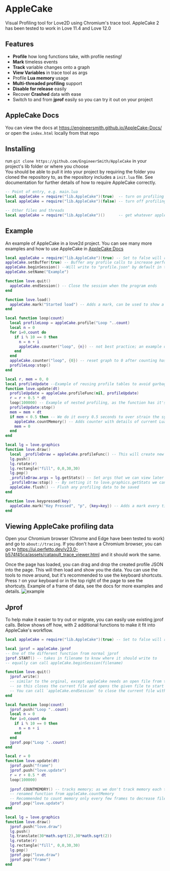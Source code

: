 # AppleCake
Visual Profiling tool for Love2D using Chromium's trace tool. AppleCake 2 has been tested to work in Love 11.4 and Love 12.0
## Features
* **Profile** how long functions take, with profile nesting!
* **Mark** timeless events
* **Track** variable changes onto a graph
* **View Variables** in trace tool as args
* Profile **Lua memory** usage
* **Multi-threaded profiling** support
* **Disable for release** easily
* Recover **Crashed** data with ease
* Switch to and from **jprof** easily so you can try it out on your project
## AppleCake Docs
You can view the docs at https://engineersmith.github.io/AppleCake-Docs/ or open the `index.html` locally from that repo
## Installing
run `git clone https://github.com/EngineerSmith/AppleCake` in your project's lib folder or where you choose  
You should be able to pull it into your project by requiring the folder you cloned the repository to, as the repository includes a `init.lua` file. See documentation for further details of how to require AppleCake correctly.
```lua
-- Point of entry, e.g. main.lua
local appleCake = require("lib.AppleCake")(true)  -- turn on profiling
local appleCake = require("lib.AppleCake")(false) -- turn off profiling

-- Other files and threads
local appleCake = require("lib.AppleCake")()      -- get whatever appleCake has been loaded by the first call
```
## Example
An example of AppleCake in a love2d project. You can see many more examples and how to use AppleCake in [AppleCake Docs](#AppleCake-Docs)
```lua
local appleCake = require("lib.AppleCake")(true) -- Set to false will remove the profiling tool from the project
appleCake.setBuffer(true) -- Buffer any profile calls to increase performance
appleCake.beginSession() --Will write to "profile.json" by default in the save directory
appleCake.setName("Example")

function love.quit()
  appleCake.endSession() -- Close the session when the program ends
end

function love.load()
  appleCake.mark("Started load") -- Adds a mark, can be used to show a timeless events or other details
end

local function loop(count)
  local profileLoop = appleCake.profile("Loop "..count)
  local n = 0
  for i=0,count do
    if i % 10 == 0 then
      n = n + i
      appleCake.counter("loop", {n}) -- not best practice; an example of what you can do
    end
  end
  appleCake.counter("loop", {0}) -- reset graph to 0 after counting has stopped
  profileLoop:stop()
end

local r, mem = 0, 0
local profileUpdate --Example of reusing profile tables to avoid garbage
function love.update(dt)
  profileUpdate = appleCake.profileFunc(nil, profileUpdate)
  r = r + 0.5 * dt
  loop(100000) -- Example of nested profiling, as the function has it's own profile
  profileUpdate:stop()
  mem = mem + dt
  if mem < 0.5 then -- We do it every 0.5 seconds to over strain the system
    appleCake.countMemory() -- Adds counter with details of current Lua memory usage, this becomes a graph
    mem = 0
  end
end

local lg = love.graphics
function love.draw()
  local _profileDraw = appleCake.profileFunc() -- This will create new profile table every time this function is ran
  lg.push()
  lg.rotate(r)
  lg.rectangle("fill", 0,0,30,30)
  lg.pop()
  _profileDraw.args = lg.getStats() -- Set args that we can view later in the viewer
  _profileDraw:stop() -- By setting it to love.graphics.getStats we can see details of the draw
  appleCake.flush() -- Flush any profiling data to be saved
end

function love.keypressed(key)
  appleCake.mark("Key Pressed", "p", {key=key}) -- Adds a mark every time a key is pressed, with the key as an argument
end
```
## Viewing AppleCake profiling data
Open your Chromium browser (Chrome and Edge have been tested to work) and go to `about://tracing`. If you don't have a Chromium browser, you can go to https://ui.perfetto.dev/v23.0-b574f45ca/assets/catapult_trace_viewer.html and it should work the same.

Once the page has loaded, you can drag and drop the created profile JSON into the page. This will then load and show you the data. You can use the tools to move around, but it's recommended to use the keyboard shortcuts. Press `?` on your keyboard or in the top right of the page to see the shortcuts.
Example of a frame of data, see the docs for more examples and details.
![example](https://i.imgur.com/6SBDkSc.png "Example of chrome tracing")
## Jprof
To help make it easier to try out or migrate, you can easily use existing jprof calls. Below shows off how, with 2 additional functions to make it fit into AppleCake's workflow.
```lua
local appleCake = require("lib.AppleCake")(true) -- Set to false will remove the profiling tool from the project, and all other threads

local jprof = appleCake.jprof
-- One of the different function from normal jprof
jprof.START() -- takes in filename to know where it should write to
-- equally can call appleCake.beginSession(filename)

function love.quit()
  jprof.write()
  -- similar to the orginal, except appleCake needs an open file from the start to work (see above),
  -- so this closes the current file and opens the given file to start writing to
  -- You can call `appleCake.endSession` to close the current file without opening a file again
end

local function loop(count)
  jprof.push("Loop "..count)
  local n = 0
  for i=0,count do
    if i % 10 == 0 then
      n = n + i
    end
  end
  jprof.pop("Loop "..count)
end

local r = 0
function love.update(dt)
  jprof.push("frame")
  jprof.push("love.update")
  r = r + 0.5 * dt
  loop(100000)
  
  jprof.COUNTMEMORY() -- tracks memory; as we don't track memory each time push is called like jprof
  -- renamed function from appleCake.countMemory
  -- Recommended to count memory only every few frames to decrease file size of the resulting profiled session
  jprof.pop("love.update")
end

local lg = love.graphics
function love.draw()
  jprof.push("love.draw")
  lg.push()
  lg.translate(30*math.sqrt(2),30*math.sqrt(2))
  lg.rotate(r)
  lg.rectangle("fill", 0,0,30,30)
  lg.pop()
  jprof.pop("love.draw")
  jprof.pop("frame")
end
```